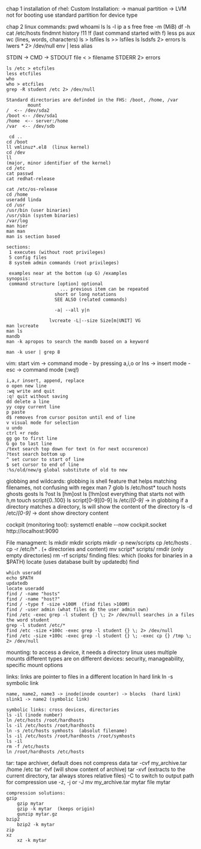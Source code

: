 chap 1 installation of rhel: 
Custom Installation:
    -> manual partition
        -> LVM not for booting use standard partition for device type

chap 2 linux commands:
    pwd
    whoami
    ls
    ls -l
    ip a s 
    free 
    free -m (MiB)
    df -h 
    cat /etc/hosts
    findmnt
    history
    !11
    !f (last command started with f)
    less
    ps aux
    wc (lines, words, characters)
    ls > lsfiles
    ls >> lsfiles
    ls lsdsfs 2> errors
    ls lwers * 2> /dev/null 
    env | less
    alias

STDIN  -> CMD -> STDOUT
file <        > filename
                STDERR
              2> errors
    
    ls /etc > etcfiles
    less etcfiles
    who 
    who > etcfiles 
    grep -R student /etc 2> /dev/null 

    Standard directories are definded in the FHS: /boot, /home, /var
            mount
    /  <-- /dev/sda2
    /boot <-- /dev/sda1
    /home  <-- server:/home
    /var  <-- /dev/sdb

     cd .. 
    cd /boot
    ll vmlinuz*.el8  (linux kernel)
    cd /dev
    ll
    (major, minor identifier of the kernel)
    cd /etc
    cat passwd
    cat redhat-release

    cat /etc/os-release
    cd /home
    useradd linda
    cd /usr
    /usr/bin (user binaries)
    /usr/sbin (system binaries) 
    /var/log
    man hier
	man man
	man is section based

	sections:
	 1 executes (without root privileges)
	 5 config files
	 8 system admin commands (root privileges)
	 
	 examples near at the bottom (up G) /examples
	synopsis:
	 command structure [option] optional 
						... previous item can be repeated
					  short or long notations
					  SEE ALSO (related commands)
					  
					  -a| --all y|n  

					lvcreate -L|--size Size[m|UNIT] VG
	man lvcreate
	man ls
	mandb
	man -k apropos to search the mandb based on a keyword
	
	man -k user | grep 8


vim:
	start vim -> command mode  - by pressing a,i,o or Ins -> insert mode  - esc -> command mode (:wq!)
	
	i,a,r insert, append, replace
	o open new line
	:wq write and quit
	:q! quit without saving
	dd delete a line
	yy copy current line
	p paste
	d$ removes from cursor positon until end of line
	v visual mode for selection
	u undo
	ctrl +r redo
	gg go to first line
	G go to last line
	/text search top down for text (n for next occurence)
	?test search bottom up
	^ set cursor to start of line
	$ set cursor to end of line
	:%s/old/new/g global substitute of old to new

globbing and wildcards:
globbing is shell feature that helps matching filenames, not confusing with regex
	man 7 glob
	ls /etc/host*
	touch hosts ghosts gosts
	ls ?ost
	ls [hm]ost
	ls [!hm]ost everything that starts not with h,m
	touch script{0..100}
	ls script[0-9][0-9]
	ls /etc/*[0-9]*  -> in globbing if a directory matches a directory, ls will show the content of the directory
	ls -d /etc/*[0-9]* -> dont show directory content
	
	
cockpit (monitoring tool):
	systemctl enable --now cockpit.socket
	http://localhost:9090
	
File managment:	
	ls
	mkdir
	mkdir scripts
	mkdir -p new/scripts 
	cp /etc/hosts .
	cp -r /etc/h* . (+ directories and content)
	mv script* scripts/
	rmdir (only empty directories) 
	rm -rf scripts/ 
finding files:
	which (looks for binaries in a $PATH)
	locate (uses database built by updatedb)
	find 
	
	which useradd
	echo $PATH
	updatedb
	locate useradd
	find / -name "hosts"
	find / -name "host?"
	find / -type f -size +100M  (find files >100M)
	find / -user admin (what files do the user admin own)
	find /etc -exec grep -l student {} \; 2> /dev/null searches in a files the word student
	grep -l student /etc/*
	find /etc -size +100c -exec grep -l student {} \; 2> /dev/null 
	find /etc -size +100c -exec grep -l student {} \; -exec cp {} /tmp \; 2> /dev/null 
	
	
mounting: 
	to access a device, it needs a directory
	linux uses multiple mounts
	different types are on different devices: security, manageability, specific mount options
	
links:
	links are pointer to files in a different location
	ln hard link 
	ln -s symbolic link
	
	name, name2, name3 -> inode(inode counter) -> blocks  (hard link)
	slink1 -> name2 (symbolic link)
	
	symbolic links: cross devices, directories
	ls -il (inode number)
	ln /etc/hosts /root/hardhosts
	ls -il /etc/hosts /root/hardhosts
	ln -s /etc/hosts symhosts  (absolut filename)
	ls -il /etc/hosts /root/hardhosts /root/symhosts
	ls -il
	rm -f /etc/hosts
	ln /root/hardhosts /etc/hosts 
    

tar:
	tape archiver, default does not compress data
	tar -cvf my_archive.tar /home /etc 
	tar -tvf (will show content of archive)
	tar -xvf (extracts to the current directory, tar always stores relative files)
		-C to switch to output path
	for compression use -z, -j or -J
	mv my_archive.tar mytar
	file mytar
	
	compression solutions:
	gzip 
		gzip mytar
		gzip -k mytar  (keeps origin)
		gunzip mytar.gz
	bzip2
		bzip2 -k mytar	
	zip
	xz
		xz -k mytar 
	


    
    